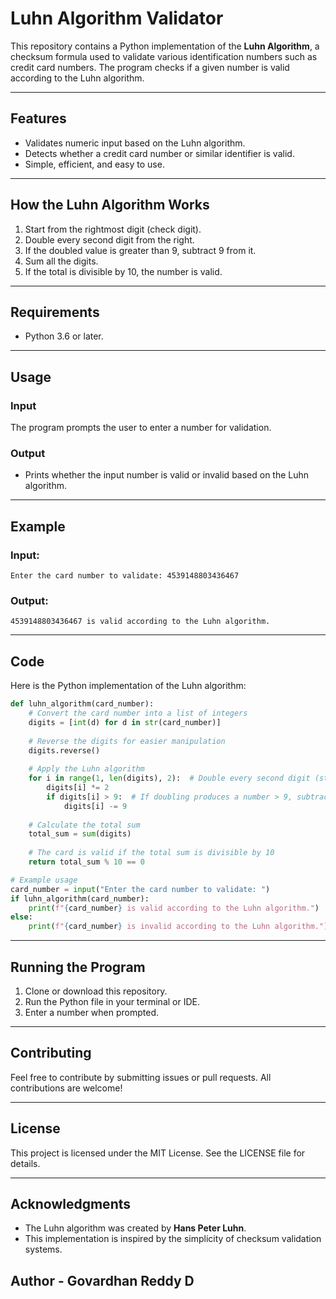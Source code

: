 # Luhn Algorithm Validator

This repository contains a Python implementation of the **Luhn Algorithm**, a checksum formula used to validate various identification numbers such as credit card numbers. The program checks if a given number is valid according to the Luhn algorithm.

---

## Features
- Validates numeric input based on the Luhn algorithm.
- Detects whether a credit card number or similar identifier is valid.
- Simple, efficient, and easy to use.

---

## How the Luhn Algorithm Works
1. Start from the rightmost digit (check digit).
2. Double every second digit from the right.
3. If the doubled value is greater than 9, subtract 9 from it.
4. Sum all the digits.
5. If the total is divisible by 10, the number is valid.

---

## Requirements
- Python 3.6 or later.

---

## Usage

### Input
The program prompts the user to enter a number for validation.

### Output
- Prints whether the input number is valid or invalid based on the Luhn algorithm.

---

## Example
### Input:
```
Enter the card number to validate: 4539148803436467
```

### Output:
```
4539148803436467 is valid according to the Luhn algorithm.
```

---

## Code
Here is the Python implementation of the Luhn algorithm:

```python
def luhn_algorithm(card_number):
    # Convert the card number into a list of integers
    digits = [int(d) for d in str(card_number)]
    
    # Reverse the digits for easier manipulation
    digits.reverse()
    
    # Apply the Luhn algorithm
    for i in range(1, len(digits), 2):  # Double every second digit (starting from index 1)
        digits[i] *= 2
        if digits[i] > 9:  # If doubling produces a number > 9, subtract 9
            digits[i] -= 9
    
    # Calculate the total sum
    total_sum = sum(digits)
    
    # The card is valid if the total sum is divisible by 10
    return total_sum % 10 == 0

# Example usage
card_number = input("Enter the card number to validate: ")
if luhn_algorithm(card_number):
    print(f"{card_number} is valid according to the Luhn algorithm.")
else:
    print(f"{card_number} is invalid according to the Luhn algorithm.")
```

---

## Running the Program
1. Clone or download this repository.
2. Run the Python file in your terminal or IDE.
3. Enter a number when prompted.

---

## Contributing
Feel free to contribute by submitting issues or pull requests. All contributions are welcome!

---

## License
This project is licensed under the MIT License. See the LICENSE file for details.

---

## Acknowledgments
- The Luhn algorithm was created by **Hans Peter Luhn**.
- This implementation is inspired by the simplicity of checksum validation systems.



## Author - Govardhan Reddy D
